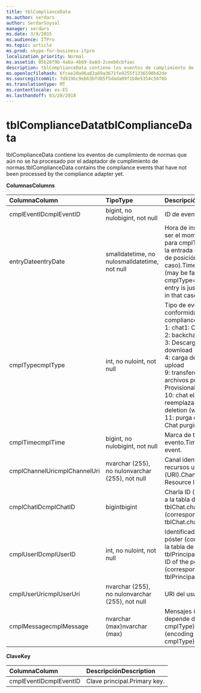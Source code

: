 ```yaml
---
title: tblComplianceData
ms.author: serdars
author: SerdarSoysal
manager: serdars
ms.date: 3/9/2015
ms.audience: ITPro
ms.topic: article
ms.prod: skype-for-business-itpro
localization_priority: Normal
ms.assetid: 05b28f9b-4aba-4b69-ba8d-2ceeb6cbfaac
description: tblComplianceData contiene los eventos de cumplimiento de normas que aún no se ha procesado por el adaptador de cumplimiento de normas.
ms.openlocfilehash: 6fcee20a96a83a69a3671fe9255f1336590b42de
ms.sourcegitcommit: 7d819bc9eb63bfd85f5dada09f1b8e5354c56f6b
ms.translationtype: MT
ms.contentlocale: es-ES
ms.lasthandoff: 03/28/2018
---
```

# <a name="tblcompliancedata"></a><span data-ttu-id="2f2d0-103">tblComplianceData</span><span class="sxs-lookup"><span data-stu-id="2f2d0-103">tblComplianceData</span></span>
 
<span data-ttu-id="2f2d0-104">tblComplianceData contiene los eventos de cumplimiento de normas que aún no se ha procesado por el adaptador de cumplimiento de normas.</span><span class="sxs-lookup"><span data-stu-id="2f2d0-104">tblComplianceData contains the compliance events that have not been processed by the compliance adapter yet.</span></span>
  
<span data-ttu-id="2f2d0-105">**Columnas**</span><span class="sxs-lookup"><span data-stu-id="2f2d0-105">**Columns**</span></span>

|<span data-ttu-id="2f2d0-106">**Columna**</span><span class="sxs-lookup"><span data-stu-id="2f2d0-106">**Column**</span></span>|<span data-ttu-id="2f2d0-107">**Tipo**</span><span class="sxs-lookup"><span data-stu-id="2f2d0-107">**Type**</span></span>|<span data-ttu-id="2f2d0-108">**Descripción**</span><span class="sxs-lookup"><span data-stu-id="2f2d0-108">**Description**</span></span>|
|:-----|:-----|:-----|
|<span data-ttu-id="2f2d0-109">cmplEventID</span><span class="sxs-lookup"><span data-stu-id="2f2d0-109">cmplEventID</span></span>  <br/> |<span data-ttu-id="2f2d0-110">bigint, no nulo</span><span class="sxs-lookup"><span data-stu-id="2f2d0-110">bigint, not null</span></span>  <br/> |<span data-ttu-id="2f2d0-111">ID de evento.</span><span class="sxs-lookup"><span data-stu-id="2f2d0-111">Event ID.</span></span>  <br/> |
|<span data-ttu-id="2f2d0-112">entryDate</span><span class="sxs-lookup"><span data-stu-id="2f2d0-112">entryDate</span></span>  <br/> |<span data-ttu-id="2f2d0-113">smalldatetime, no nulo</span><span class="sxs-lookup"><span data-stu-id="2f2d0-113">smalldatetime, not null</span></span>  <br/> |<span data-ttu-id="2f2d0-114">Hora de inserción (puede ser el momento en el futuro para cmplType = 9, porque la entrada es un marcador de posición en este caso).</span><span class="sxs-lookup"><span data-stu-id="2f2d0-114">Time of insertion (may be far in the future for cmplType=9 because the entry is just a placeholder in that case).</span></span>  <br/> |
|<span data-ttu-id="2f2d0-115">cmplType</span><span class="sxs-lookup"><span data-stu-id="2f2d0-115">cmplType</span></span>  <br/> |<span data-ttu-id="2f2d0-116">int, no nulo</span><span class="sxs-lookup"><span data-stu-id="2f2d0-116">int, not null</span></span>  <br/> | <span data-ttu-id="2f2d0-117">Tipo de evento de conformidad:</span><span class="sxs-lookup"><span data-stu-id="2f2d0-117">Type of compliance event:</span></span> <br/>  <span data-ttu-id="2f2d0-118">1: chat</span><span class="sxs-lookup"><span data-stu-id="2f2d0-118">1: Chat</span></span> <br/>  <span data-ttu-id="2f2d0-119">2: backchat</span><span class="sxs-lookup"><span data-stu-id="2f2d0-119">2: Backchat</span></span> <br/>  <span data-ttu-id="2f2d0-120">3: Descargar archivo</span><span class="sxs-lookup"><span data-stu-id="2f2d0-120">3: File download</span></span> <br/>  <span data-ttu-id="2f2d0-121">4: carga de archivos</span><span class="sxs-lookup"><span data-stu-id="2f2d0-121">4: File upload</span></span> <br/>  <span data-ttu-id="2f2d0-122">9: transferencia de archivos provisionales</span><span class="sxs-lookup"><span data-stu-id="2f2d0-122">9: Provisional file transfer</span></span> <br/>  <span data-ttu-id="2f2d0-123">10: chat eliminación (con reemplazar)</span><span class="sxs-lookup"><span data-stu-id="2f2d0-123">10: Chat deletion (with replace)</span></span> <br/>  <span data-ttu-id="2f2d0-124">11: purga de charla</span><span class="sxs-lookup"><span data-stu-id="2f2d0-124">11: Chat purging</span></span> <br/> |
|<span data-ttu-id="2f2d0-125">cmplTime</span><span class="sxs-lookup"><span data-stu-id="2f2d0-125">cmplTime</span></span>  <br/> |<span data-ttu-id="2f2d0-126">bigint, no nulo</span><span class="sxs-lookup"><span data-stu-id="2f2d0-126">bigint, not null</span></span>  <br/> |<span data-ttu-id="2f2d0-127">Marca de tiempo para el evento.</span><span class="sxs-lookup"><span data-stu-id="2f2d0-127">Time stamp for the event.</span></span>  <br/> |
|<span data-ttu-id="2f2d0-128">cmplChannelUri</span><span class="sxs-lookup"><span data-stu-id="2f2d0-128">cmplChannelUri</span></span>  <br/> |<span data-ttu-id="2f2d0-129">nvarchar (255), no nulo</span><span class="sxs-lookup"><span data-stu-id="2f2d0-129">nvarchar (255), not null</span></span>  <br/> |<span data-ttu-id="2f2d0-130">Canal identificador de recursos uniforme (URI).</span><span class="sxs-lookup"><span data-stu-id="2f2d0-130">Channel Uniform Resource Identifier (URI).</span></span>  <br/> |
|<span data-ttu-id="2f2d0-131">cmplChatID</span><span class="sxs-lookup"><span data-stu-id="2f2d0-131">cmplChatID</span></span>  <br/> |<span data-ttu-id="2f2d0-132">bigint</span><span class="sxs-lookup"><span data-stu-id="2f2d0-132">bigint</span></span>  <br/> |<span data-ttu-id="2f2d0-133">Charla ID (correspondiente a la tabla de tblChat.chatId).</span><span class="sxs-lookup"><span data-stu-id="2f2d0-133">Chat ID (corresponding to tblChat.chatId table).</span></span>  <br/> |
|<span data-ttu-id="2f2d0-134">cmplUserID</span><span class="sxs-lookup"><span data-stu-id="2f2d0-134">cmplUserID</span></span>  <br/> |<span data-ttu-id="2f2d0-135">int, no nulo</span><span class="sxs-lookup"><span data-stu-id="2f2d0-135">int, not null</span></span>  <br/> |<span data-ttu-id="2f2d0-136">Identificador principal del póster (correspondiente a la tabla de tblPrincipal.prinID).</span><span class="sxs-lookup"><span data-stu-id="2f2d0-136">Principal ID of the poster (corresponding to tblPrincipal.prinID table).</span></span>  <br/> |
|<span data-ttu-id="2f2d0-137">cmplUserUri</span><span class="sxs-lookup"><span data-stu-id="2f2d0-137">cmplUserUri</span></span>  <br/> |<span data-ttu-id="2f2d0-138">nvarchar (255), no nulo</span><span class="sxs-lookup"><span data-stu-id="2f2d0-138">nvarchar (255), not null</span></span>  <br/> |<span data-ttu-id="2f2d0-139">URI del usuario.</span><span class="sxs-lookup"><span data-stu-id="2f2d0-139">User URI.</span></span>  <br/> |
|<span data-ttu-id="2f2d0-140">cmplMessage</span><span class="sxs-lookup"><span data-stu-id="2f2d0-140">cmplMessage</span></span>  <br/> |<span data-ttu-id="2f2d0-141">nvarchar (max)</span><span class="sxs-lookup"><span data-stu-id="2f2d0-141">nvarchar (max)</span></span>  <br/> |<span data-ttu-id="2f2d0-142">Mensajes (codificación depende de cmplType).</span><span class="sxs-lookup"><span data-stu-id="2f2d0-142">Message (encoding depends on cmplType).</span></span>  <br/> |
   
<span data-ttu-id="2f2d0-143">**Clave**</span><span class="sxs-lookup"><span data-stu-id="2f2d0-143">**Key**</span></span>

|<span data-ttu-id="2f2d0-144">**Columna**</span><span class="sxs-lookup"><span data-stu-id="2f2d0-144">**Column**</span></span>|<span data-ttu-id="2f2d0-145">**Descripción**</span><span class="sxs-lookup"><span data-stu-id="2f2d0-145">**Description**</span></span>|
|:-----|:-----|
|<span data-ttu-id="2f2d0-146">cmplEventID</span><span class="sxs-lookup"><span data-stu-id="2f2d0-146">cmplEventID</span></span>  <br/> |<span data-ttu-id="2f2d0-147">Clave principal.</span><span class="sxs-lookup"><span data-stu-id="2f2d0-147">Primary key.</span></span>  <br/> |
   

